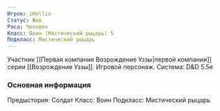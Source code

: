 ```yaml
---
Игрок: iHellio
Статус: Жив
Раса: Человек
Класс: Воин (Мистический рыцарь) 5
Подкласс: Мистический рыцарь
---
```


Участник [[Первая компания Возрождение Уззы|первой компании]] серии [[Возрождение Уззы]]. Игровой персонаж. Система: D&D 5.5e

### Основная информация
Предыстория: Солдат
Класс: Воин
Подкласс: Мистический рыцарь